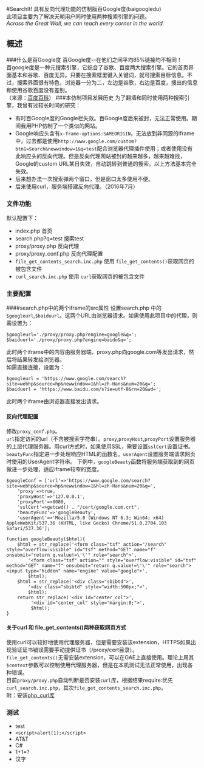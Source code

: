 #SearchIt!
具有反向代理功能的仿制版百Google度(baigoogledu)  
此项目主要为了解决天朝用户同时使用两种搜索引擎的问题。  
*Across the Great Wall, we can reach every corner in the world.*
## 概述
###什么是百Google度
百Google度--在他们之间平均85%链接均不相同！  
百google度是一种元搜索引擎，它综合了谷歌、百度两大搜索引擎。它的首页界面基本和谷歌、百度无异。只要在搜索框里键入关键词，就可搜索目标信息。不过，搜索界面很有特色，浏览器一分为二，左边是谷歌，右边是百度，搜出的信息和使用谷歌百度没有差别。  
（来源：[百度百科](http://baike.baidu.com/item/baigoogledu)）
###本仿制项目发展历史
为了翻墙和同时使用两种搜索引擎，我曾有过较长时间的研究：  
  
- 有时百Google度的Google栏失效。百Google度后来被封，无法正常使用。期间我用PHP仿制了一个类似的网站。  
- Google响应头含有`x-frame-options:SAMEORIGIN`，无法放到非同源的iframe中，过去都是使用`http://www.google.com/custom?btnG=Search&newwindow=1&q=test`配合浏览器代理插件使用；或者使用没有此响应头的反向代理。但是反向代理网站被封的越来越多，越来越难找，Google的custom URL某日失效，自动跳转到普通的搜索。以上方法基本完全失效。  
- 后来想办法一次搜索弹两个窗口，但是窗口太多使用不便。  
- 后来使用curl，服务端搭建反向代理。（2016年7月）  
  
### 文件功能
默认配置下：  

- index.php  首页  
- search.php?q=test 搜索test	 
- proxy/proxy.php 反向代理
- proxy/proxy_conf.php 反向代理配置
- `file_get_contents_search.inc.php` 使用 `file_get_contents()`获取网页的被包含文件
- `curl_search.inc.php` 使用 `curl`获取网页的被包含文件

### 主要配置
####search.php中的两个iframe的src属性
设置search.php 中的`$googleurl`,`$baiduurl`。这两个URL由浏览器请求。如需使用此项目中的代理，则需设置为：

    $googleurl='./proxy/proxy.php?engine=google&q=';
    $baiduurl='./proxy/proxy.php?engine=baidu&q=';
此时两个iframe中的内容由服务器端，proxy.php向google.com等发出请求，然后将结果转发给浏览器。  
如需直接连接，设置为：

    $googleurl = 'https://www.google.com/search?site=webhp&source=hp&newwindow=1&hl=zh-Hans&num=20&q=';
    $baiduurl = 'https://www.baidu.com/s?ie=utf-8&rn=20&wd=';
此时两个iframe由浏览器直接发出请求。
#### 反向代理配置
修改`proxy_conf.php`。  
`url`指定访问的url（不含被搜索字符串）。`proxy`,`proxyHost`,`proxyPort`设置服务器的上层代理服务器。用curl方式时，如果使用SSL，需要设置`sslCert`设置证书。`beautyFunc`指定进一步处理响应HTML的函数名。`userAgent`设置服务端请求网页时使用的UserAgent字符串。
下例中，`googleBeauty`函数将服务端获取到的网页做进一步处理，适应iframe较窄的宽度。

	$googleConf = ['url'=>'https://www.google.com/search?site=webhp&source=hp&newwindow=1&hl=zh-Hans&num=20&q=',
		'proxy'=>true,
		'proxyHost'=>'127.0.0.1',
		'proxyPort'=>8080,
		'sslCert'=>getcwd() . "/cert/google.com.crt",
		'beautyFunc'=>'googleBeauty',
		'userAgent'=>'Mozilla/5.0 (Windows NT 6.3; Win64; x64) AppleWebKit/537.36 (KHTML, like Gecko) Chrome/51.0.2704.103 Safari/537.36'];
	
	function googleBeauty($html){
		$html = str_replace('<form class="tsf" action="/search" style="overflow:visible" id="tsf" method="GET" name="f" onsubmit="return q.value!=\'\'" role="search">', 
			'<form class="tsf" action="" style="overflow:visible" id="tsf" method="GET" name="f" onsubmit="return q.value!=\'\'" role="search"><input type="hidden" name="engine" value="google">', 
			$html);
		$html = str_replace('<div class="sbibtd">', 
			'<div class="sbibtd" style="width:500px;">', 
			$html);
		return str_replace('<div id="center_col">',
			 '<div id="center_col" style="margin:0;">',
			 $html);
	}

#### 关于curl 和 file_get_contents()两种获取网页方式
使用curl可以较好地使用代理服务器，但是需要安装该extension，HTTPS如果出现验证证书错误需要手动提供证书（/proxy/cert目录）。  
`file_get_contents()`无需安装extension，可以在GAE上直接使用。理论上用其`$context`参数可以控制使用代理服务器，但是在本机测试无法正常使用，出现各种错误。  
目前`proxy/proxy.php`自动判断是否安装`curl`库，根据结果require:优先`curl_search.inc.php`，其次`file_get_contents_search.inc.php`。  
附：安装[php_curl库](http://php.net/manual/zh/book.curl.php)  

### 测试
- test
- `<script>alert(1);</script>`
- AT&T
- C#
- 1+1=?
- 汉字